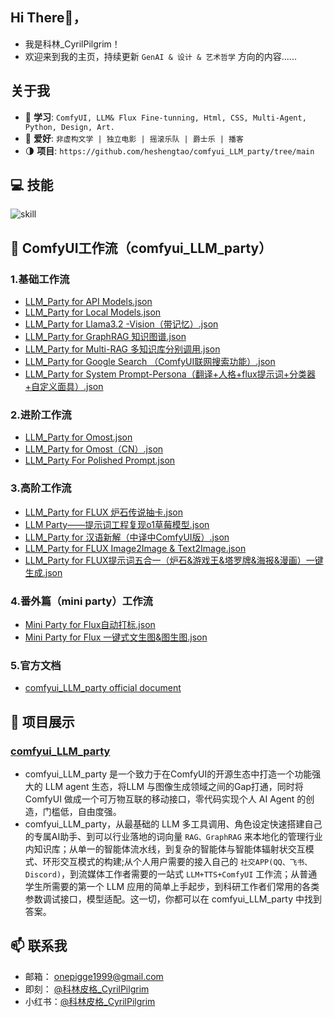 ## Hi There👋，
- 我是科林_CyrilPilgrim！
- 欢迎来到我的主页，持续更新 `GenAI & 设计 & 艺术哲学` 方向的内容......

## 关于我
- 🥸 **学习**: ```ComfyUI, LLM& Flux Fine-tunning, Html, CSS, Multi-Agent, Python, Design, Art. ```
- 🙌 **爱好**: ```非虚构文学 | 独立电影 | 摇滚乐队 | 爵士乐 | 播客 ```
- 🌗 **项目**: ```https://github.com/heshengtao/comfyui_LLM_party/tree/main```

## 💻 技能
![skill](https://github.com/user-attachments/assets/4c17988e-64a5-4a80-ba6e-9c6b5a2dd572)

## 🔋 ComfyUI工作流（comfyui_LLM_party）
### 1.基础工作流
- [LLM_Party for API Models.json](https://github.com/heshengtao/comfyui_LLM_party/blob/main/workflow_tutorial/LLM_Party%20for%20API%20Models.json)
- [LLM_Party for Local Models.json](https://github.com/heshengtao/comfyui_LLM_party/blob/main/workflow_tutorial/LLM_Party%20for%20Local%20Models.json)
- [LLM_Party for Llama3.2 -Vision（带记忆）.json](https://github.com/heshengtao/comfyui_LLM_party/blob/main/workflow_tutorial/LLM_Party%20for%20Llama3.2%20-Vision%EF%BC%88%E5%B8%A6%E8%AE%B0%E5%BF%86%EF%BC%89.json) 
- [LLM_Party for GraphRAG 知识图谱.json](https://github.com/heshengtao/comfyui_LLM_party/blob/main/workflow_tutorial/LLM%20Party%20for%20GraphRAG%20%E7%9F%A5%E8%AF%86%E5%9B%BE%E8%B0%B1.json)
- [LLM_Party for Multi-RAG 多知识库分别调用.json](https://github.com/heshengtao/comfyui_LLM_party/blob/main/workflow_tutorial/LLM%20Party%20for%20Multi-RAG%20%E5%A4%9A%E7%9F%A5%E8%AF%86%E5%BA%93%E5%88%86%E5%88%AB%E8%B0%83%E7%94%A8.json)
- [LLM_Party for Google Search （ComfyUI联网搜索功能）.json](https://github.com/heshengtao/comfyui_LLM_party/blob/main/workflow_tutorial/LLM%20Party%20for%20Google%20Search%20%EF%BC%88ComfyUI%E8%81%94%E7%BD%91%E6%90%9C%E7%B4%A2%E5%8A%9F%E8%83%BD%EF%BC%89.json)
- [LLM_Party for System Prompt-Persona（翻译+人格+flux提示词+分类器+自定义面具）.json](https://github.com/heshengtao/comfyui_LLM_party/blob/main/workflow_tutorial/LLM_Party%20for%20System%20Prompt-Persona%EF%BC%88%E7%BF%BB%E8%AF%91%2B%E4%BA%BA%E6%A0%BC%2Bflux%E6%8F%90%E7%A4%BA%E8%AF%8D%2B%E5%88%86%E7%B1%BB%E5%99%A8%2B%E8%87%AA%E5%AE%9A%E4%B9%89%E9%9D%A2%E5%85%B7%EF%BC%89.json)

### 2.进阶工作流
- [LLM_Party for Omost.json](https://github.com/heshengtao/comfyui_LLM_party/blob/main/workflow_tutorial/LLM_Party%20for%20Omost.json)
- [LLM_Party for Omost（CN）.json](https://github.com/heshengtao/comfyui_LLM_party/blob/main/workflow_tutorial/LLM_Party%20for%20Omost%EF%BC%88CN%EF%BC%89.json)
- [LLM_Party For Polished Prompt.json](https://github.com/heshengtao/comfyui_LLM_party/blob/main/workflow_tutorial/LLM_Party%20For%20Polished%20Prompt.json)

### 3.高阶工作流
- [LLM_Party for FLUX 炉石传说抽卡.json](https://github.com/heshengtao/comfyui_LLM_party/blob/main/workflow_tutorial/LLM%20Party%20for%20FLUX%20%E7%82%89%E7%9F%B3%E4%BC%A0%E8%AF%B4%E6%8A%BD%E5%8D%A1.json)
- [LLM Party——提示词工程复现o1草莓模型.json](https://github.com/heshengtao/comfyui_LLM_party/blob/main/workflow_tutorial/LLM%20Party%E2%80%94%E2%80%94%E6%8F%90%E7%A4%BA%E8%AF%8D%E5%B7%A5%E7%A8%8B%E5%A4%8D%E7%8E%B0o1%E8%8D%89%E8%8E%93%E6%A8%A1%E5%9E%8B.json)
- [LLM_Party for 汉语新解（中译中ComfyUI版）.json](https://github.com/heshengtao/comfyui_LLM_party/blob/main/workflow_tutorial/LLM%20party%20for%20%E6%B1%89%E8%AF%AD%E6%96%B0%E8%A7%A3%EF%BC%88%E4%B8%AD%E8%AF%91%E4%B8%ADComfyUI%E7%89%88%EF%BC%89.json)
- [LLM_Party for FLUX Image2Image & Text2Image.json](https://github.com/heshengtao/comfyui_LLM_party/blob/main/workflow_tutorial/LLM_Party%20for%20FLUX%20Image2Image%20%26%20Text2Image.json)
- [LLM_Party for FLUX提示词五合一（炉石&游戏王&塔罗牌&海报&漫画）一键生成.json](https://github.com/heshengtao/comfyui_LLM_party/blob/main/workflow_tutorial/LLM%20Party%20for%20FLUX%E6%8F%90%E7%A4%BA%E8%AF%8D%E4%BA%94%E5%90%88%E4%B8%80%EF%BC%88%E7%82%89%E7%9F%B3%26%E6%B8%B8%E6%88%8F%E7%8E%8B%26%E5%A1%94%E7%BD%97%E7%89%8C%26%E6%B5%B7%E6%8A%A5%26%E6%BC%AB%E7%94%BB%EF%BC%89%E4%B8%80%E9%94%AE%E7%94%9F%E6%88%90.json)

### 4.番外篇（mini party）工作流
- [Mini Party for Flux自动打标.json](https://github.com/heshengtao/comfyui_LLM_party/blob/main/workflow_tutorial/Mini%20Party%20for%20Flux%E8%87%AA%E5%8A%A8%E6%89%93%E6%A0%87.json)
- [Mini Party for Flux 一键式文生图&图生图.json](https://github.com/heshengtao/comfyui_LLM_party/blob/main/workflow_tutorial/Mini%20Party%20for%20Flux%20%E4%B8%80%E9%94%AE%E5%BC%8F%E6%96%87%E7%94%9F%E5%9B%BE%26%E5%9B%BE%E7%94%9F%E5%9B%BE.json)

### 5.官方文档
- [comfyui_LLM_party official document](https://dcnsxxvm4zeq.feishu.cn/wiki/IyUowXNj9iH0vzk68cpcLnZXnYf?fromScene=spaceOverview)
## 💼 项目展示
### [comfyui_LLM_party](https://github.com/heshengtao/comfyui_LLM_party)
- comfyui_LLM_party 是一个致力于在ComfyUI的开源生态中打造一个功能强大的 LLM agent 生态，将LLM 与图像生成领域之间的Gap打通，同时将 ComfyUI 做成一个可万物互联的移动接口，零代码实现个人 AI Agent 的创造，门槛低，自由度强。
- comfyui_LLM_party，从最基础的 LLM 多工具调用、角色设定快速搭建自己的专属AI助手、到可以行业落地的词向量 `RAG、GraphRAG` 来本地化的管理行业内知识库；从单一的智能体流水线，到复杂的智能体与智能体辐射状交互模式、环形交互模式的构建;从个人用户需要的接入自己的 `社交APP(QQ、飞书、Discord)`，到流媒体工作者需要的一站式 `LLM+TTS+ComfyUI` 工作流；从普通学生所需要的第一个 LLM 应用的简单上手起步，到科研工作者们常用的各类参数调试接口，模型适配。这一切，你都可以在 comfyui_LLM_party 中找到答案。

## 📫 联系我
- 邮箱： onepigge1999@gmail.com
- 即刻： [@科林皮格_CyrilPilgrim](https://okjk.co/UCxTwY)
- 小红书：[@科林皮格_CyrilPilgrim](https://www.xiaohongshu.com/user/profile/627deacf0000000021027c38)





